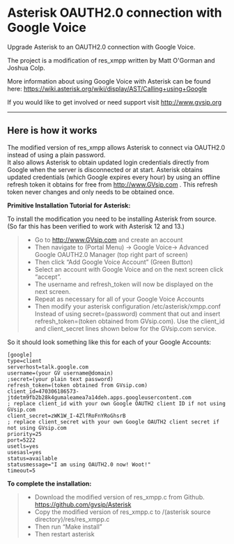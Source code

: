 Asterisk OAUTH2.0 connection with Google Voice
===================

Upgrade Asterisk to an OAUTH2.0 connection with Google Voice.

The project is a modification of res_xmpp written by  Matt O'Gorman and Joshua Colp.

More information about using Google Voice with Asterisk can be found here: 
https://wiki.asterisk.org/wiki/display/AST/Calling+using+Google

If you would like to get involved or need support visit http://www.gvsip.org 

----------

Here is how it works
-------------

The modified version of res_xmpp allows Asterisk to connect via OAUTH2.0 instead of using a plain password.  
It also allows Asterisk to obtain updated login credentials directly from Google when the server is disconnected 
or at start. Asterisk obtains updated credentials (which Google expires every hour) by using an offline refresh 
token it obtains for free from http://www.GVsip.com .   This refresh token never changes and only needs to be
obtained once. 

 **Primitive Installation Tutorial for Asterisk:**
> 
To install the modification you need to be installing Asterisk from source.  (So far this has been verified to work with Asterisk 12 and 13.)

> - Go to http://www.GVsip.com and create an account
> - Then navigate to (Portal Menu) -> Google Voice-> Advanced Google OAUTH2.0 Manager (top right part of screen)
> - Then click “Add Google Voice Account” (Green Button)
> - Select an account with Google Voice and on the next screen click “accept”.
> - The username and refresh_token will now be displayed on the next screen.  
> - Repeat as necessary for all of your Google Voice Accounts 
> - Then modify your asterisk configuration /etc/asterisk/xmpp.conf 
Instead of using secret=(password) comment that out and insert 
refresh_token=(token obtained from GVsip.com). Use the client_id and client_secret lines shown below for the
GVsip.com service.

So it should look something like this for each of your Google Accounts:

    [google]
    type=client
    serverhost=talk.google.com
    username=(your GV username@domain)
    ;secret=(your plain text password)
    refresh_token=(token obtained from GVsip.com)
    client_id=470306186573-jtdetm9fb2b28k4gumaleamea7a14deh.apps.googleusercontent.com
    ; replace client_id with your own Google OAUTH2 client ID if not using GVsip.com
    client_secret=zWK1W_I-4ZlfRoFnYRoGhsrB
    ; replace client_secret with your own Google OAUTH2 client secret if not using GVsip.com
    priority=25
    port=5222
    usetls=yes
    usesasl=yes
    status=available
    statusmessage="I am using OAUTH2.0 now! Woot!"
    timeout=5

 **To complete the installation:**
> - Download the modified version of res_xmpp.c from Github.  https://github.com/gvsip/Asterisk
> - Copy the modified version of res_xmpp.c to
 /(asterisk source directory)/res/res_xmpp.c
> - Then run “Make install”
> - Then restart asterisk
